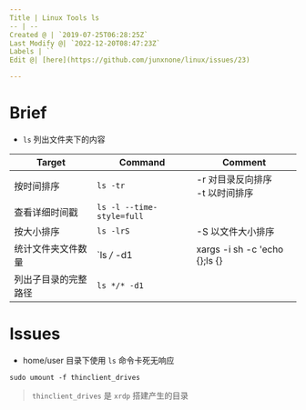 ```yaml
---
Title | Linux Tools ls
-- | --
Created @ | `2019-07-25T06:28:25Z`
Last Modify @| `2022-12-20T08:47:23Z`
Labels | ``
Edit @| [here](https://github.com/junxnone/linux/issues/23)

---
```

# Brief
- `ls` 列出文件夹下的内容

Target | Command | Comment
-- | -- | --
按时间排序 | `ls -tr` | -r 对目录反向排序<br>-t 以时间排序
查看详细时间戳 | ` ls -l --time-style=full `
按大小排序 | `ls -lrS` |  -S 以文件大小排序
统计文件夹文件数量 | `ls */* -d1|xargs -i sh -c 'echo {};ls {}|wc -l'`
列出子目录的完整路径 | `ls */* -d1`


# Issues

- home/user 目录下使用 `ls` 命令卡死无响应

```
sudo umount -f thinclient_drives
```
> `thinclient_drives` 是 `xrdp` 搭建产生的目录
